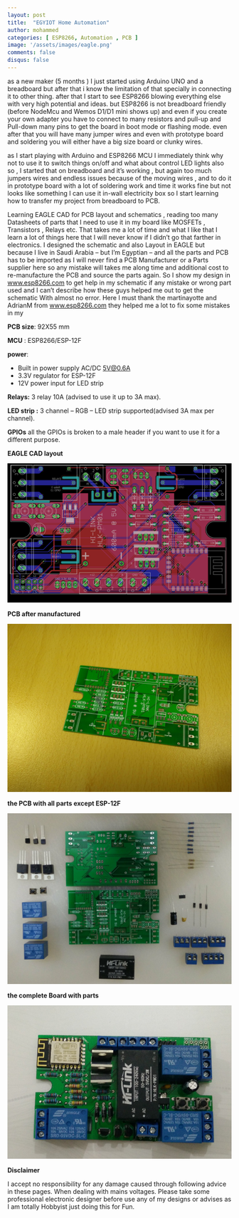 ```yaml
---
layout: post
title:  "EGYIOT Home Automation"
author: mohammed
categories: [ ESP8266, Automation , PCB ]
image: '/assets/images/eagle.png'
comments: false
disqus: false
---
```

as a new maker (5 months ) I just started using Arduino UNO and a breadboard but after that i know the limitation of that specially in connecting it to other thing. after that I start to see ESP8266 blowing everything else with very high potential and ideas. but ESP8266 is not breadboard friendly (before NodeMcu and Wemos D1/D1 mini shows up) and even if you create your own adapter you have to connect to many resistors and pull-up and Pull-down many pins to get the board in boot mode or flashing mode. even after that you will have many jumper wires and even with prototype board and soldering you will either have a big size board or clunky wires.

as I start playing with Arduino and ESP8266 MCU I immediately think why not to use it to switch things on/off and what about control LED lights also so , I started that on breadboard and it’s working , but again too much jumpers wires and endless issues because of the moving wires , and to do it in prototype board with a lot of soldering work and time it works fine but not looks like something I can use it in-wall electricity box so I start learning how to transfer my project from breadboard to PCB.

Learning EAGLE CAD for PCB layout and schematics , reading too many Datasheets of parts that I need to use it in my board like MOSFETs , Transistors , Relays etc. That takes me a lot of time and what I like that I learn a lot of things here that I will never know if I didn’t go that farther in electronics. I designed the schematic and also Layout in EAGLE but because I live in Saudi Arabia – but I’m Egyptian – and all the parts and PCB has to be imported as I will never find a PCB Manufacturer or a Parts supplier here so any mistake will takes me along time and additional cost to re-manufacture the PCB and source the parts again. So I show my design in www.esp8266.com to get help in my schematic if any mistake or wrong part used and I can’t describe how these guys helped me out to get the schematic With almost no error. Here I must thank the martinayotte and AdrianM from www.esp8266.com they helped me a lot to fix some mistakes in my

**PCB size**: 92X55 mm

**MCU** : ESP8266/ESP-12F

**power**:

- Built in power supply AC/DC 5V@0.6A
- 3.3V regulator for ESP-12F
- 12V power input for LED strip

**Relays:** 3 relay 10A (advised to use it up to 3A max).

**LED strip :** 3 channel – RGB – LED strip supported(advised 3A max per channel).

**GPIOs** all the GPIOs is broken to a male header if you want to use it for a different purpose.

**EAGLE CAD layout**


![image](/assets/images/eagle.png)

**PCB after manufactured**

![image](/assets/images/PCB.jpg)

**the PCB with all parts except ESP-12F**

![image](/assets/images/PCB_Com.jpg)

**the complete Board with parts**

![image](/assets/images/poupPCB.png)

**Disclaimer**

I accept no responsibility for any damage caused through following advice in these pages. When dealing with mains voltages. Please take some professional electronic designer before use any of my designs or advises as I am totally Hobbyist just doing this for Fun.